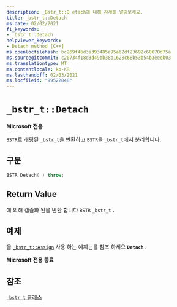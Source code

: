 ```yaml
---
description: _Bstr_t::D etach에 대해 자세히 알아보세요.
title: _bstr_t::Detach
ms.date: 02/02/2021
f1_keywords:
- _bstr_t::Detach
helpviewer_keywords:
- Detach method [C++]
ms.openlocfilehash: bc269f46d3a393485e95a62df23692c60070d75a
ms.sourcegitcommit: c20734f18d3d49bb38b1628c68b53b54b3eeeb03
ms.translationtype: MT
ms.contentlocale: ko-KR
ms.lasthandoff: 02/03/2021
ms.locfileid: "99522848"
---
```

# `_bstr_t::Detach`

**Microsoft 전용**

`BSTR`로 래핑된 `_bstr_t`을 반환하고 `BSTR`을 `_bstr_t`에서 분리합니다.

## <a name="syntax"></a>구문

```cpp
BSTR Detach( ) throw;
```

## <a name="return-value"></a>Return Value

에 의해 캡슐화 된을 반환 합니다 `BSTR` `_bstr_t` .

## <a name="example"></a>예제

을 [`_bstr_t::Assign`](../cpp/bstr-t-assign.md) 사용 하는 예제는를 참조 하세요 **`Detach`** .

**Microsoft 전용 종료**

## <a name="see-also"></a>참조

[`_bstr_t` 클래스](../cpp/bstr-t-class.md)
